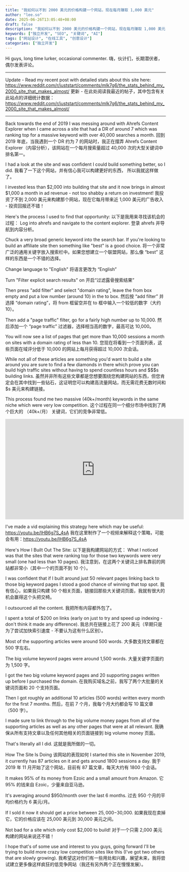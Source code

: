 ```yaml
---
title: "我如何以不到 2000 美元的价格构建一个网站，现在每月赚取 1,000 美元"
author: "lee.so"
date: 2025-06-26T13:05:48+08:00
draft: false
description: "我如何以不到 2000 美元的价格构建一个网站，现在每月赚取 1,000 美元"
keywords: ["独立开发", "SEO", "关键词", "AI"]
tags: ["网站设计", "在线工具", "创意设计"]
categories: ["独立开发"]
---
```


Hi guys, long time lurker, occasional commenter.
嗨，伙计们，长期潜伏者，偶尔发表评论。

----

Update - Read my recent post with detailed stats about this site here: https://www.reddit.com/r/juststart/comments/mlk7g6/the_stats_behind_my_2000_site_that_makes_almost/
更新 - 在此处阅读我最近的帖子，其中包含有关此站点的详细统计数据：https://www.reddit.com/r/juststart/comments/mlk7g6/the_stats_behind_my_2000_site_that_makes_almost/

----

Back towards the end of 2019 I was messing around with Ahrefs Content Explorer when I came across a site that had a DR of around 7 which was ranking top for a massive keyword with over 40,000 searches a month.
回到 2019 年底，当我遇到一个 DR 约为 7 的网站时，我正在摆弄 Ahrefs Content Explorer（内容分析），该网站在一个每月搜索量超过 40,000 次的大型关键词中排名第一。

I had a look at the site and was confident I could build something better, so I did.
我看了一下这个网站，并有信心我可以构建更好的东西， 所以我就这样做了。

I invested less than $2,000 into building that site and it now brings in almost $1,000 a month in ad revenue - not too shabby a return on investment!
我投资了不到 2,000 美元来构建那个网站，现在它每月带来近 1,000 美元的广告收入 - 投资回报还不错！

Here's the process I used to find that opportunity:
以下是我用来寻找该机会的过程：
Log into ahrefs and navigate to the content explorer.
登录 ahrefs 并导航到内容分析。

Chuck a very broad generic keyword into the search bar. If you're looking to build an affiliate site then something like "best" is a good choice.
将一个非常广泛的通用关键字放入搜索栏中。如果您想建立一个联盟网站，那么像 “best” 这样的东西是一个不错的选择。

Change language to "English"
将语言更改为 “English”

Turn "Filter explicit search results" on
开启“过滤露骨搜索结果”

Then press "add filter" and select "domain rating", leave the from box empty and put a low number (around 10) in the to box.
然后按 “add filter” 并选择 “domain rating”，将 from 框留空并在 to 框中输入一个较低的数字（大约 10）。

Then add a "page traffic" filter, go for a fairly high number up to 10,000.
然后添加一个 “page traffic” 过滤器，选择相当高的数字，最高可达 10,000。

You will now see a list of pages that get more than 10,000 sessions a month on sites with a domain rating of less than 10.
您现在将看到一个页面列表，这些页面在域评分低于 10,000 的网站上每月获得超过 10,000 次会话。

While not all of these articles are something you'd want to build a site around you are sure to find a few diamonds in there which prove you can build high traffic sites without having to spend countless hours and $$$s building links.
虽然并非所有这些文章都是您想要围绕您构建网站的东西，但您肯定会在其中找到一些钻石，这证明您可以构建高流量网站，而无需花费无数时间和 $s 美元来构建链接。

This process found me two massive (40k+/month) keywords in the same niche which were very low competition.
这个过程在同一个细分市场中找到了两个巨大的 （40k+/月） 关键词，它们的竞争非常低。

<iframe width="560" height="315" src="https://www.youtube.com/embed/IHB6g7S_4sA?si=e9bq2QOSxUFoMOJq" title="YouTube video player" frameborder="0" allow="accelerometer; autoplay; clipboard-write; encrypted-media; gyroscope; picture-in-picture; web-share" referrerpolicy="strict-origin-when-cross-origin" allowfullscreen></iframe>

I've made a vid explaining this strategy here which may be useful: https://youtu.be/IHB6g7S_4sA
我在这里制作了一个视频来解释这个策略，可能会有用：https://youtu.be/IHB6g7S_4sA

Here's How I Built Out The Site:
以下是我构建网站的方式：
What I noticed was that the sites that were ranking top for those two keywords were very small (one had less than 10 pages).
我注意到，在这两个关键词上排名靠前的网站都非常小（其中一个的页面不到 10 个）。

I was confident that if I built around just 50 relevant pages linking back to those big keyword pages I stood a good chance of winning that top spot.
我有信心，如果我只构建 50 个相关页面，链接回那些大关键词页面，我就有很大的机会赢得这个头把交椅。

I outsourced all the content.
我把所有内容都外包了。

I spent a total of $200 on links (early on just to try and speed up indexing - don't think it made any difference).
我总共在链接上花了 200 美元（早期只是为了尝试加快索引速度 - 不要认为这有什么区别）。

Most of the supporting articles were around 500 words.
大多数支持文章都在 500 字左右。

The big volume keyword pages were around 1,500 words.
大量关键字页面约为 1,500 字。

I got the two big volume keyword pages and 20 supporting pages written up before I purchased the domain.
在我购买域名之前，我写了两个大批量的关键词页面和 20 个支持页面。

Then I got roughly an additional 10 articles (500 words) written every month for the first 7 months.
然后，在前 7 个月，我每个月大约都会写 10 篇文章（500 字）。

I made sure to link through to the big volume money pages from all of the supporting articles as well as any other pages that were at all relevant.
我确保从所有支持文章以及任何其他相关的页面链接到 big volume money 页面。

That's literally all I did.
这就是我所做的一切。

How The Site Is Doing
该网站的表现如何
I started this site in November 2019, it currently has 87 articles on it and gets around 1800 sessions a day.
我于 2019 年 11 月开始了这个网站，目前有 87 篇文章，每天大约有 1800 个会话。

It makes 95% of its money from Ezoic and a small amount from Amazon.
它 95% 的钱来自 Ezoic，少量来自亚马逊。

It's averaging around $950/month over the last 6 months.
过去 950 个月的平均价格约为 6 美元/月。

If I sold it now it should get a price between $25,000-$30,000.
如果我现在卖掉它，它的价格应该在 25,000 美元到 30,000 美元之间。

Not bad for a site which only cost $2,000 to build!
对于一个只需 2,000 美元构建的网站来说还不错！


I hope that's of some use and interest to you guys, going forward I'll be trying to build more crazy low competition sites like this (I've got two others that are slowly growing).
我希望这对你们有一些用处和兴趣，展望未来，我将尝试建立更多像这样疯狂的低竞争网站（我还有另外两个正在慢慢发展）。